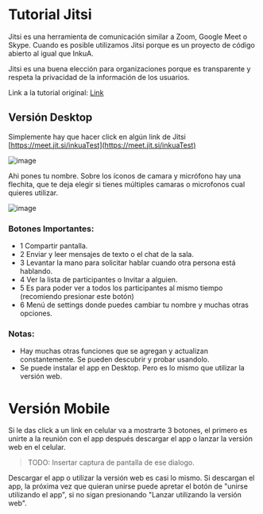 # Tutorial Jitsi

Jitsi es una herramienta de comunicación similar a Zoom, Google Meet o Skype. 
Cuando es posible utilizamos Jitsi porque es un proyecto de código abierto al igual que InkuA. 

Jitsi es una buena elección para organizaciones porque es transparente y respeta la privacidad de la información de los usuarios. 

Link a la tutorial original: [Link](https://docs.google.com/presentation/d/1HQlJhacYws6Go55s8B7fsDXV3bC03PGBET41mnp8KvQ)

## Versión Desktop
Simplemente hay que hacer click en algún link de Jitsi [https://meet.jit.si/inkuaTest](https://meet.jit.si/inkuaTest) 

![image](https://user-images.githubusercontent.com/100420113/162191770-3f7d5f99-5d56-40df-b65e-c5705692f5f5.png)

Ahi pones tu nombre. Sobre los íconos de camara y micrófono hay una flechita, que te deja elegir si tienes múltiples camaras o microfonos cual quieres utilizar. 

![image](https://user-images.githubusercontent.com/100420113/162193249-d319f00a-aeb2-4a47-9416-d464c0048146.png)

### Botones Importantes: 
- 1 Compartir pantalla.
- 2 Enviar y leer mensajes de texto o el chat de la sala.
- 3 Levantar la mano para solicitar hablar cuando otra persona está hablando.
- 4 Ver la lista de participantes o Invitar a alguien. 
- 5 Es para poder ver a todos los participantes al mismo tiempo (recomiendo presionar este botón)
- 6 Menú de settings donde puedes cambiar tu nombre y muchas otras opciones. 

### Notas: 
- Hay muchas otras funciones que se agregan y actualizan constantemente. Se pueden descubrir y probar usandolo.
- Se puede instalar el app en Desktop. Pero es lo mismo que utilizar la versión web.

# Versión Mobile
Si le das click a un link en celular va a mostrarte 3 botones, el primero es unirte a la reunión con el app después descargar el app o lanzar la versión web en el celular.

> TODO: Insertar captura de pantalla de ese dialogo. 

Descargar el app o utilizar la versión web es casi lo mismo. Si descargan el app, la próxima vez que quieran unirse puede apretar el botón de "unirse utilizando el app", si no sigan presionando "Lanzar utilizando la versión web".


